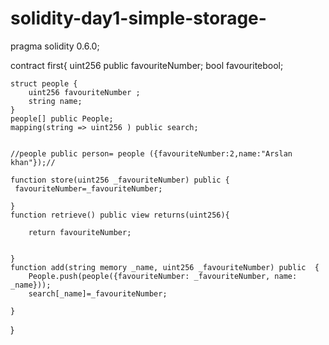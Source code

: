 # solidity-day1-simple-storage-

pragma solidity 0.6.0;

contract first{
    uint256 public favouriteNumber;
    bool favouritebool;


    struct people {
        uint256 favouriteNumber ;
        string name;
    }
    people[] public People;
    mapping(string => uint256 ) public search;


    //people public person= people ({favouriteNumber:2,name:"Arslan khan"});//
    
    function store(uint256 _favouriteNumber) public {
     favouriteNumber=_favouriteNumber;

    }
    function retrieve() public view returns(uint256){

        return favouriteNumber;
        

    }
    function add(string memory _name, uint256 _favouriteNumber) public  {
        People.push(people({favouriteNumber: _favouriteNumber, name: _name}));
        search[_name]=_favouriteNumber;

    }
}
